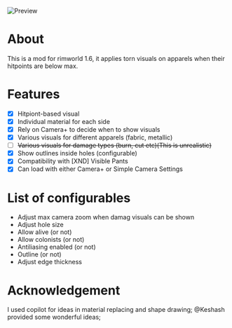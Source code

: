 
![Preview](https://github.com/user-attachments/assets/739d61a2-4467-4dad-9093-81664e49f793)
# About
This is a mod for rimworld 1.6, it applies torn visuals on apparels when their hitpoints are below max. 
# Features
- [x] Hitpiont-based visual
- [x] Individual material for each side
- [x] Rely on Camera+ to decide when to show visuals
- [x] Various visuals for different apparels (fabric, metallic)
- [ ] ~~Various visuals for damage types (burn, cut etc)(This is unrealistic)~~
- [x] Show outlines inside holes (configurable)
- [x] Compatibility with [XND] Visible Pants
- [x] Can load with either Camera+ or Simple Camera Settings
# List of configurables 
- Adjust max camera zoom when damag visuals can be shown
- Adjust hole size
- Allow alive (or not) 
- Allow colonists (or not)
- Antiliasing enabled (or not)
- Outline (or not)
- Adjust edge thickness
# Acknowledgement
I used copilot for ideas in material replacing and shape drawing;
@Keshash provided some wonderful ideas;

